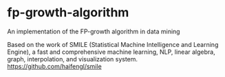 # fp-growth-algorithm
An implementation of the FP-growth algorithm in data mining

Based on the work of SMILE (Statistical Machine Intelligence and Learning Engine), a fast and comprehensive machine learning, NLP, linear algebra, graph, interpolation, and visualization system.
https://github.com/haifengl/smile
